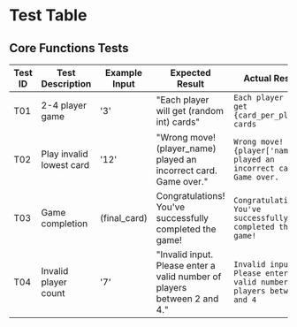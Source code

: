 
# Test Table

## Core Functions Tests

| Test ID | Test Description | Example Input | Expected Result | Actual Result |
|---------|------------------|---------------|-----------------|---------------|
| T01 | 2-4 player game | '3' | "Each player will get (random int) cards" | ```Each player will get {card_per_player} cards``` 
| T02 | Play invalid lowest card | '12' | "Wrong move! (player_name) played an incorrect card. Game over." | ```Wrong move! {player['name']} played an incorrect card. Game over.```  
| T03 | Game completion | (final_card) | Congratulations! You've successfully completed the game! | ```Congratulations! You've successfully completed the game!``` 
| T04 | Invalid player count | '7' | "Invalid input. Please enter a valid number of players between 2 and 4." | ```Invalid input. Please enter a valid number of players between 2 and 4``` 